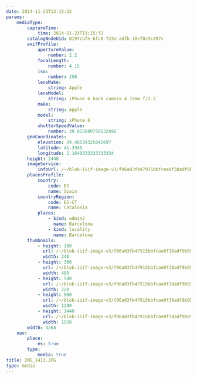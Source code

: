 ```yaml
---
date: 2014-11-23T13:15:32
params:
    mediaType:
        captureTime:
            time: 2014-11-23T13:15:32
        catalogNodeUid: 0197cbfe-6fc8-723a-adfb-18ef8c9c497c
        exifProfile:
            apertureValue:
                number: 2.2
            focalLength:
                number: 4.15
            iso:
                number: 250
            lensMake:
                string: Apple
            lensModel:
                string: iPhone 6 back camera 4.15mm f/2.2
            make:
                string: Apple
            model:
                string: iPhone 6
            shutterSpeedValue:
                number: 30.015600750532492
        geoCoordinates:
            elevation: 39.48539325842697
            latitude: 41.3945
            longitude: 2.1649333333333334
        height: 2448
        imageService:
            infoUrl: /~/blob-iiif-image-v3/f06a03fb47915bbfcae0f38adf9b05b0f42e8f333de6a472256abf8dd659e264/info.json
        placesProfile:
            country:
                code: ES
                name: Spain
            countryRegion:
                code: ES-CT
                name: Catalonia
            places:
                - kind: admin2
                  name: Barcelona
                - kind: locality
                  name: Barcelona
        thumbnails:
            - height: 180
              url: /~/blob-iiif-image-v3/f06a03fb47915bbfcae0f38adf9b05b0f42e8f333de6a472256abf8dd659e264/full/240%2C180/0/default.jpg
              width: 240
            - height: 360
              url: /~/blob-iiif-image-v3/f06a03fb47915bbfcae0f38adf9b05b0f42e8f333de6a472256abf8dd659e264/full/480%2C360/0/default.jpg
              width: 480
            - height: 540
              url: /~/blob-iiif-image-v3/f06a03fb47915bbfcae0f38adf9b05b0f42e8f333de6a472256abf8dd659e264/full/720%2C540/0/default.jpg
              width: 720
            - height: 960
              url: /~/blob-iiif-image-v3/f06a03fb47915bbfcae0f38adf9b05b0f42e8f333de6a472256abf8dd659e264/full/1280%2C960/0/default.jpg
              width: 1280
            - height: 1440
              url: /~/blob-iiif-image-v3/f06a03fb47915bbfcae0f38adf9b05b0f42e8f333de6a472256abf8dd659e264/full/1920%2C1440/0/default.jpg
              width: 1920
        width: 3264
    nav:
        place:
            es: true
        type:
            media: true
title: IMG_1413.JPG
type: media
---
```

